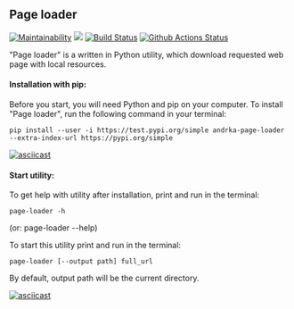 ## Page loader

[![Maintainability](https://api.codeclimate.com/v1/badges/0f10d4df5001658af2bd/maintainability)](https://codeclimate.com/github/Andrka/python-project-lvl3/maintainability) <a href="https://codeclimate.com/github/Andrka/python-project-lvl3/test_coverage"><img src="https://api.codeclimate.com/v1/badges/0f10d4df5001658af2bd/test_coverage" /></a> [![Build Status](https://travis-ci.org/Andrka/python-project-lvl3.svg?branch=main)](https://travis-ci.org/Andrka/python-project-lvl3) [![Github Actions Status](https://github.com/Andrka/python-project-lvl3/workflows/Python%20CI/badge.svg)](https://github.com/Andrka/python-project-lvl3/actions)

"Page loader" is a written in Python utility, which download requested web page with local resources.

#### Installation with pip:

Before you start, you will need Python and pip on your computer. To install "Page loader", run the following command in your terminal:

`pip install --user -i https://test.pypi.org/simple andrka-page-loader --extra-index-url https://pypi.org/simple`

[![asciicast](https://asciinema.org/a/VUox1U2fFUT7mKBM5ellxu1V9.svg)](https://asciinema.org/a/VUox1U2fFUT7mKBM5ellxu1V9)

#### Start utility:

To get help with utility after installation, print and run in the terminal:

`page-loader -h`

(or: page-loader --help)

To start this utility print and run in the terminal:

`page-loader [--output path] full_url`

By default, output path will be the current directory.

[![asciicast](https://asciinema.org/a/Hy02bAuw8RB5EUCtZ6MtUaSNK.svg)](https://asciinema.org/a/Hy02bAuw8RB5EUCtZ6MtUaSNK)